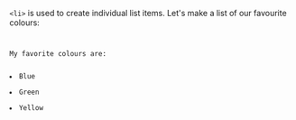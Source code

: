 `<li>` is used to create individual list items. Let's make a list of our favourite colours:

<codeblock language="html" type="lesson">
<code>
<p>My favorite colours are:</p>
<li>Blue</li>
<li>Green</li>
<li>Yellow</li>
</code>
</codeblock>
